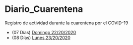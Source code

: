 # Diario_Cuarentena
Registro de actividad durante la cuarentena por el COVID-19

- (07 Días) [Domingo 22/20/2020](./Days/Domingo_22_03_2020.md)
- (08 Días) [Lunes 23/20/2020](./Days/Lunes_23_03_2020.md)
